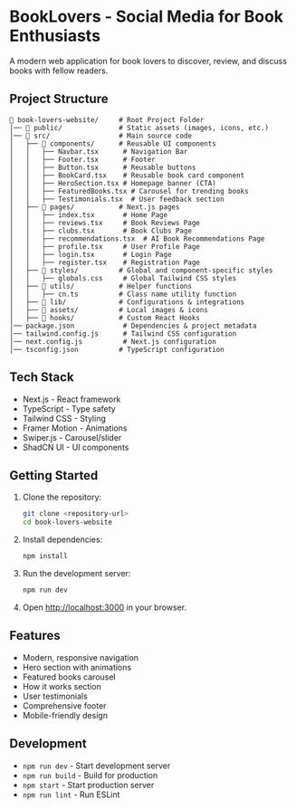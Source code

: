 # BookLovers - Social Media for Book Enthusiasts

A modern web application for book lovers to discover, review, and discuss books with fellow readers.

## Project Structure

```
📂 book-lovers-website/     # Root Project Folder
│── 📂 public/              # Static assets (images, icons, etc.)
│── 📂 src/                 # Main source code
│   ├── 📂 components/      # Reusable UI components
│   │   ├── Navbar.tsx      # Navigation Bar
│   │   ├── Footer.tsx      # Footer
│   │   ├── Button.tsx      # Reusable buttons
│   │   ├── BookCard.tsx    # Reusable book card component
│   │   ├── HeroSection.tsx # Homepage banner (CTA)
│   │   ├── FeaturedBooks.tsx # Carousel for trending books
│   │   ├── Testimonials.tsx  # User feedback section
│   ├── 📂 pages/           # Next.js pages
│   │   ├── index.tsx       # Home Page
│   │   ├── reviews.tsx     # Book Reviews Page
│   │   ├── clubs.tsx       # Book Clubs Page
│   │   ├── recommendations.tsx  # AI Book Recommendations Page
│   │   ├── profile.tsx     # User Profile Page
│   │   ├── login.tsx       # Login Page
│   │   ├── register.tsx    # Registration Page
│   ├── 📂 styles/          # Global and component-specific styles
│   │   ├── globals.css     # Global Tailwind CSS styles
│   ├── 📂 utils/           # Helper functions
│   │   ├── cn.ts          # Class name utility function
│   ├── 📂 lib/             # Configurations & integrations
│   ├── 📂 assets/          # Local images & icons
│   ├── 📂 hooks/           # Custom React Hooks
│── package.json            # Dependencies & project metadata
│── tailwind.config.js      # Tailwind CSS configuration
│── next.config.js          # Next.js configuration
│── tsconfig.json          # TypeScript configuration
```

## Tech Stack

- Next.js - React framework
- TypeScript - Type safety
- Tailwind CSS - Styling
- Framer Motion - Animations
- Swiper.js - Carousel/slider
- ShadCN UI - UI components

## Getting Started

1. Clone the repository:
   ```bash
   git clone <repository-url>
   cd book-lovers-website
   ```

2. Install dependencies:
   ```bash
   npm install
   ```

3. Run the development server:
   ```bash
   npm run dev
   ```

4. Open [http://localhost:3000](http://localhost:3000) in your browser.

## Features

- Modern, responsive navigation
- Hero section with animations
- Featured books carousel
- How it works section
- User testimonials
- Comprehensive footer
- Mobile-friendly design

## Development

- `npm run dev` - Start development server
- `npm run build` - Build for production
- `npm start` - Start production server
- `npm run lint` - Run ESLint 